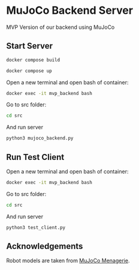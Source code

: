 # MuJoCo Backend Server

MVP Version of our backend using MuJoCo

## Start Server

```bash
docker compose build
```
```bash
docker compose up
```

Open a new terminal and open bash of container:
```bash
docker exec -it mvp_backend bash
```
Go to src folder:
```bash
cd src
```
And run server
```bash
python3 mujoco_backend.py
```

## Run Test Client
Open a new terminal and open bash of container:
```bash
docker exec -it mvp_backend bash
```
Go to src folder:
```bash
cd src
```
And run server
```bash
python3 test_client.py
```


## Acknowledgements

Robot models are taken from [MuJoCo Menagerie](https://github.com/google-deepmind/mujoco_menagerie).

